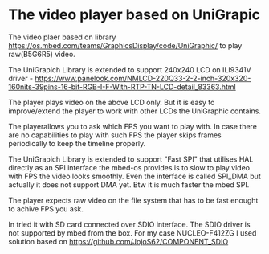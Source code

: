 # The video player based on UniGrapic 
The video plaer based on library https://os.mbed.com/teams/GraphicsDisplay/code/UniGraphic/ to play raw(B5G6R5) video. 

The UniGrapich Library is extended to support 240x240 LCD on ILI9341V driver - 
https://www.panelook.com/NMLCD-220Q33-2-2-inch-320x320-160nits-39pins-16-bit-RGB-I-F-With-RTP-TN-LCD-detail_83363.html

The player plays video on the above LCD only. But it is easy to improve/extend the player to work with other LCDs the UniGraphic contains.

The playerallows you to ask which FPS you want to play with. In case there are no capabilities to play with such FPS the player skips frames periodically to keep the timeline properly.  

The UniGrapich Library is extended to support "Fast SPI" that utilises HAL directly as an SPI interface the mbed-os provides is to slow to play video with FPS the video looks smoothly. Even the interface is called SPI_DMA  but actually it does not support DMA yet. Btw it is much faster the mbed SPI. 

The player expects raw video on the file system that has to be fast enought to achive FPS you ask. 

In tried it with SD card connected over SDIO interface.
The SDIO driver is not supported by mbed from the box. 
For my case NUCLEO-F412ZG I used solution based on https://github.com/JojoS62/COMPONENT_SDIO 
